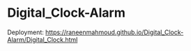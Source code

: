 # Digital_Clock-Alarm
Deployment: https://raneenmahmoud.github.io/Digital_Clock-Alarm/Digital_Clock.html
